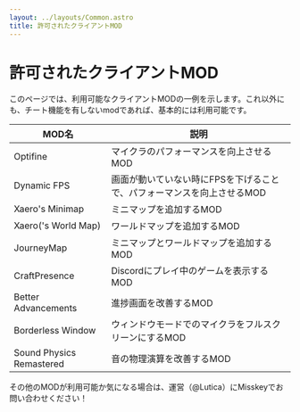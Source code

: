```yaml
---
layout: ../layouts/Common.astro
title: 許可されたクライアントMOD
---
```


# 許可されたクライアントMOD

このページでは、利用可能なクライアントMODの一例を示します。これ以外にも、チート機能を有しないmodであれば、基本的には利用可能です。

|MOD名|説明|
|---|---|
|Optifine|マイクラのパフォーマンスを向上させるMOD|
|Dynamic FPS|画面が動いていない時にFPSを下げることで、パフォーマンスを向上させるMOD|
|Xaero's Minimap|ミニマップを追加するMOD|
|Xaero('s World Map)|ワールドマップを追加するMOD|
|JourneyMap|ミニマップとワールドマップを追加するMOD|
|CraftPresence|Discordにプレイ中のゲームを表示するMOD|
|Better Advancements|進捗画面を改善するMOD|
|Borderless Window|ウィンドウモードでのマイクラをフルスクリーンにするMOD|
|Sound Physics Remastered|音の物理演算を改善するMOD|

その他のMODが利用可能か気になる場合は、運営（@Lutica）にMisskeyでお問い合わせください！
